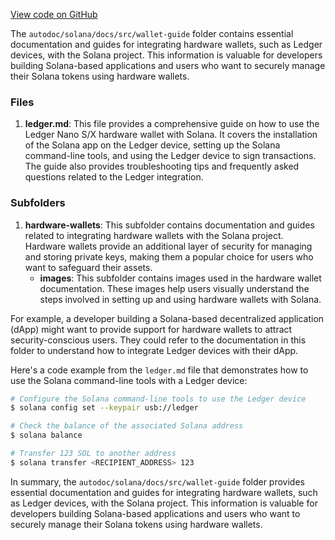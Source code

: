 [View code on GitHub](https://github.com/solana-labs/solana/tree/master/na/docs/src/wallet-guide)

The `autodoc/solana/docs/src/wallet-guide` folder contains essential documentation and guides for integrating hardware wallets, such as Ledger devices, with the Solana project. This information is valuable for developers building Solana-based applications and users who want to securely manage their Solana tokens using hardware wallets.

### Files

1. **ledger.md**: This file provides a comprehensive guide on how to use the Ledger Nano S/X hardware wallet with Solana. It covers the installation of the Solana app on the Ledger device, setting up the Solana command-line tools, and using the Ledger device to sign transactions. The guide also provides troubleshooting tips and frequently asked questions related to the Ledger integration.

### Subfolders

1. **hardware-wallets**: This subfolder contains documentation and guides related to integrating hardware wallets with the Solana project. Hardware wallets provide an additional layer of security for managing and storing private keys, making them a popular choice for users who want to safeguard their assets.
    - **images**: This subfolder contains images used in the hardware wallet documentation. These images help users visually understand the steps involved in setting up and using hardware wallets with Solana.

For example, a developer building a Solana-based decentralized application (dApp) might want to provide support for hardware wallets to attract security-conscious users. They could refer to the documentation in this folder to understand how to integrate Ledger devices with their dApp.

Here's a code example from the `ledger.md` file that demonstrates how to use the Solana command-line tools with a Ledger device:

```bash
# Configure the Solana command-line tools to use the Ledger device
$ solana config set --keypair usb://ledger

# Check the balance of the associated Solana address
$ solana balance

# Transfer 123 SOL to another address
$ solana transfer <RECIPIENT_ADDRESS> 123
```

In summary, the `autodoc/solana/docs/src/wallet-guide` folder provides essential documentation and guides for integrating hardware wallets, such as Ledger devices, with the Solana project. This information is valuable for developers building Solana-based applications and users who want to securely manage their Solana tokens using hardware wallets.
